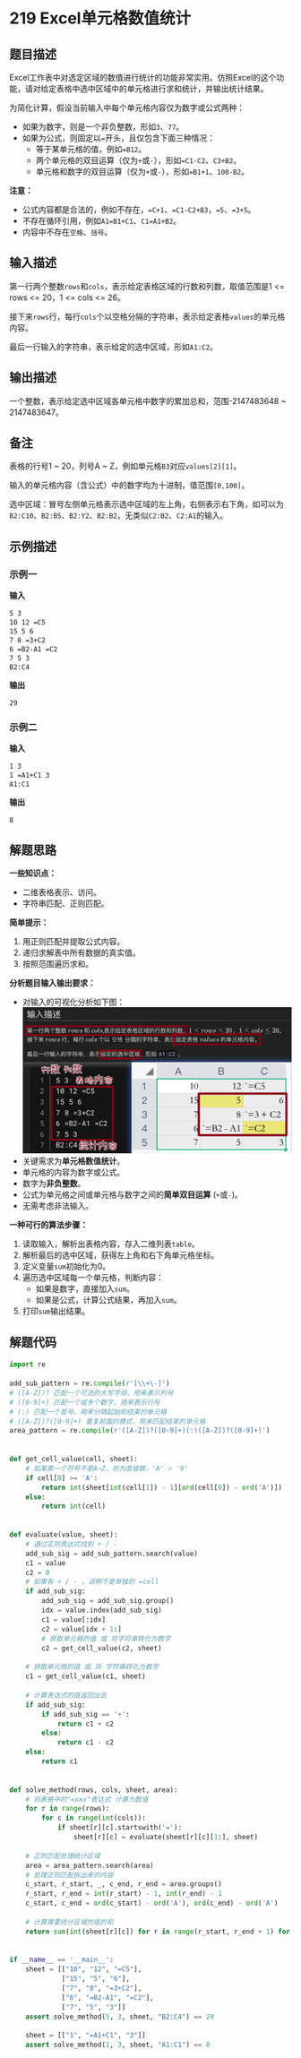 # 219 Excel单元格数值统计

## 题目描述

Excel工作表中对选定区域的数值进行统计的功能非常实用。仿照Excel的这个功能，请对给定表格中选中区域中的单元格进行求和统计，并输出统计结果。

为简化计算，假设当前输入中每个单元格内容仅为数字或公式两种：

- 如果为数字，则是一个非负整数，形如`3`、`77`。
- 如果为公式，则固定以`=`开头，且仅包含下面三种情况：
    - 等于某单元格的值，例如`=B12`。
    - 两个单元格的双目运算（仅为`+`或`-`），形如`=C1-C2`、`C3+B2`。
    - 单元格和数字的双目运算（仅为`+`或`-`），形如`=B1+1`、`100-B2`。

**注意：**

- 公式内容都是合法的，例如不存在，`=C+1`、`=C1-C2+B3`，`=5`、`=3+5`。
- 不存在循环引用，例如`A1=B1+C1`、`C1=A1+B2`。
- 内容中不存在`空格`、`括号`。

## 输入描述

第一行两个整数`rows`和`cols`，表示给定表格区域的行数和列数，取值范围是1 <= rows <= 20，1 <= cols <= 26。

接下来`rows`行，每行`cols`个以空格分隔的字符串，表示给定表格`values`的单元格内容。

最后一行输入的字符串，表示给定的选中区域，形如`A1:C2`。

## 输出描述

一个整数，表示给定选中区域各单元格中数字的累加总和，范围-2147483648 \~ 2147483647。

## 备注

表格的行号1 \~ 20，列号A \~ Z，例如单元格`B3`对应`values[2][1]`。

输入的单元格内容（含公式）中的数字均为十进制，值范围`[0,100]`。

选中区域：冒号左侧单元格表示选中区域的左上角，右侧表示右下角，如可以为`B2:C10`、`B2:B5`、`B2:Y2`、`B2:B2`，无类似`C2:B2`、`C2:A1`的输入。

## 示例描述

### 示例一

**输入**

```text
5 3
10 12 =C5
15 5 6
7 8 =3+C2
6 =B2-A1 =C2
7 5 3
B2:C4
```

**输出**

```text
29
```

### 示例二

**输入**

```text
1 3
1 =A1+C1 3
A1:C1
```

**输出**

```text
8
```

## 解题思路

**一些知识点：**

- 二维表格表示、访问。
- 字符串匹配、正则匹配。

**简单提示：**

1. 用正则匹配并提取公式内容。
2. 递归求解表中所有数据的真实值。
3. 按照范围遍历求和。

**分析题目输入输出要求：**

- 对输入的可视化分析如下图：
  ![示例一输入分析](images/219-001-sample1-analysis.png)
- 关键需求为**单元格数值统计**。
- 单元格的内容为数字或公式。
- 数字为**非负整数**。
- 公式为单元格之间或单元格与数字之间的**简单双目运算** (`+`或`-`)。
- 无需考虑非法输入。

**一种可行的算法步骤：**

1. 读取输入，解析出表格内容，存入二维列表`table`。
2. 解析最后的选中区域，获得左上角和右下角单元格坐标。
3. 定义变量`sum`初始化为0。
4. 遍历选中区域每一个单元格，判断内容：
    - 如果是数字，直接加入`sum`。
    - 如果是公式，计算公式结果，再加入`sum`。
5. 打印`sum`输出结果。

## 解题代码

```python
import re

add_sub_pattern = re.compile(r'[\\+\-]')
# ([A-Z])? 匹配一个可选的大写字母，用来表示列号
# ([0-9]+) 匹配一个或多个数字，用来表示行号
# (:) 匹配一个冒号，用来分隔起始和结束的单元格
# ([A-Z])?([0-9]+) 重复前面的模式，用来匹配结束的单元格
area_pattern = re.compile(r'([A-Z])?([0-9]+)(:)([A-Z])?([0-9]+)')


def get_cell_value(cell, sheet):
    # 如果第一个符号不是A~Z，则为直接数，'A' > '9'
    if cell[0] >= 'A':
        return int(sheet[int(cell[1]) - 1][ord(cell[0]) - ord('A')])
    else:
        return int(cell)


def evaluate(value, sheet):
    # 通过正则表达式找到 + / -
    add_sub_sig = add_sub_pattern.search(value)
    c1 = value
    c2 = 0
    # 如果有 + / - ，说明不是单独的 =cell
    if add_sub_sig:
        add_sub_sig = add_sub_sig.group()
        idx = value.index(add_sub_sig)
        c1 = value[:idx]
        c2 = value[idx + 1:]
        # 获取单元格的值 或 将字符串转化为数字
        c2 = get_cell_value(c2, sheet)

    # 获取单元格的值 或 将 字符串转化为数字
    c1 = get_cell_value(c1, sheet)

    # 计算表达式的值返回出去
    if add_sub_sig:
        if add_sub_sig == '+':
            return c1 + c2
        else:
            return c1 - c2
    else:
        return c1


def solve_method(rows, cols, sheet, area):
    # 将表格中的"=xxx"表达式 计算为数值
    for r in range(rows):
        for c in range(int(cols)):
            if sheet[r][c].startswith('='):
                sheet[r][c] = evaluate(sheet[r][c][1:], sheet)

    # 正则匹配处理统计区域
    area = area_pattern.search(area)
    # 处理正则匹配拆出来的内容
    c_start, r_start, _, c_end, r_end = area.groups()
    r_start, r_end = int(r_start) - 1, int(r_end) - 1
    c_start, c_end = ord(c_start) - ord('A'), ord(c_end) - ord('A')

    # 计算需要统计区域的值的和
    return sum(int(sheet[r][c]) for r in range(r_start, r_end + 1) for c in range(c_start, c_end + 1))


if __name__ == '__main__':
    sheet = [["10", "12", "=C5"],
             ["15", "5", "6"],
             ["7", "8", "=3+C2"],
             ["6", "=B2-A1", "=C2"],
             ["7", "5", "3"]]
    assert solve_method(5, 3, sheet, "B2:C4") == 29

    sheet = [["1", "=A1+C1", "3"]]
    assert solve_method(1, 3, sheet, "A1:C1") == 8
```